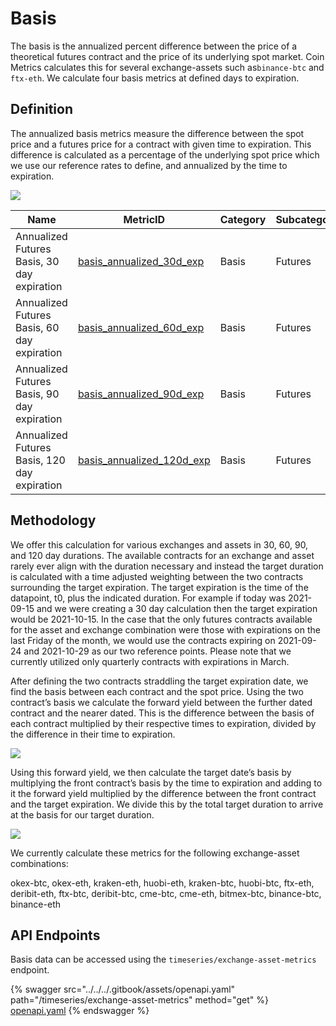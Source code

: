 # Basis

The basis is the annualized percent difference between the price of a theoretical futures contract and the price of its underlying spot market. Coin Metrics calculates this for several exchange-assets such as`binance-btc` and `ftx-eth`. We calculate four basis metrics at defined days to expiration.&#x20;

<!-- {% content-ref url="annualized-futures-basis-30-day-expiration.md" %}
[annualized-futures-basis-30-day-expiration.md](annualized-futures-basis-30-day-expiration.md)
{% endcontent-ref %}

{% content-ref url="annualized-futures-basis-60-day-expiration.md" %}
[annualized-futures-basis-60-day-expiration.md](annualized-futures-basis-60-day-expiration.md)
{% endcontent-ref %}

{% content-ref url="annualized-futures-basis-90-day-expiration.md" %}
[annualized-futures-basis-90-day-expiration.md](annualized-futures-basis-90-day-expiration.md)
{% endcontent-ref %}

{% content-ref url="annualized-futures-basis-120-day-expiration.md" %}
[annualized-futures-basis-120-day-expiration.md](annualized-futures-basis-120-day-expiration.md)
{% endcontent-ref %} -->



## Definition

The annualized basis metrics measure the difference between the spot price and a futures price for a contract with given time to expiration. This difference is calculated as a percentage of the underlying spot price which we use our reference rates to define, and annualized by the time to expiration.

&#x20;                                                 ![](https://lh6.googleusercontent.com/2Fesg0p\_Vl2StetkInrhLY3Wh5DWV9PuYXvsqa0qW78Y2kPsYaig5iY2qNY3Y4KsbGREGkqYelqOX91uhbGSzBcZYT0Ou1D1KCr7mjNgxcXxtl3z\_V1w3yzYeFk5wZXR1sAuLnAc)

| Name                        | MetricID                       | Category | Subcategory | Type | Unit | Interval |
| --------------------------- | ------------------------------ | -------- | ----------- | ---- | ---- | -------- |
| Annualized Futures Basis, 30 day expiration         | [basis_annualized_30d_exp](https://coverage.coinmetrics.io/exchange-asset-metrics/basis_annualized_30d_exp) | Basis   | Futures        | Difference  | USD  | 1d, 1h       |
| Annualized Futures Basis, 60 day expiration | [basis_annualized_60d_exp](https://coverage.coinmetrics.io/exchange-asset-metrics/basis_annualized_60d_exp) | Basis   | Futures        | Difference  | USD  | 1d, 1h       |
| Annualized Futures Basis, 90 day expiration         | [basis_annualized_90d_exp](https://coverage.coinmetrics.io/exchange-asset-metrics/basis_annualized_90d_exp) | Basis   | Futures        | Difference  | USD  | 1d, 1h       |
| Annualized Futures Basis, 120 day expiration | [basis_annualized_120d_exp](https://coverage.coinmetrics.io/exchange-asset-metrics/basis_annualized_30d_exp) | Basis   | Futures        | Difference  | USD  | 1d, 1h       |


## Methodology

We offer this calculation for various exchanges and assets in 30, 60, 90, and 120 day durations. The available contracts for an exchange and asset rarely ever align with the duration necessary and instead the target duration is calculated with a time adjusted weighting between the two contracts surrounding the target expiration. The target expiration is the time of the datapoint, t0, plus the indicated duration. For example if today was 2021-09-15 and we were creating a 30 day calculation then the target expiration would be 2021-10-15. In the case that the only futures contracts available for the asset and exchange combination were those with expirations on the last Friday of the month, we would use the contracts expiring on 2021-09-24 and 2021-10-29 as our two reference points. Please note that we currently utilized only quarterly contracts with expirations in March.

After defining the two contracts straddling the target expiration date, we find the basis between each contract and the spot price. Using the two contract’s basis we calculate the forward yield between the further dated contract and the nearer dated. This is the difference between the basis of each contract multiplied by their respective times to expiration, divided by the difference in their time to expiration.

&#x20;                                                ![](https://lh5.googleusercontent.com/kkw\_dRSfoCw541IpaMgFjJwfVyILaqyZigwDK9urECRRXs6HgFpKKz0v14UM\_n7ZKqxoCPzkNqgHjFsLTm2f0PT4Lxb22nzYxVsSQCmjVAsnzQOWWMOUy1wNr85ZeTVgbyHwGVib)

Using this forward yield, we then calculate the target date’s basis by multiplying the front contract’s basis by the time to expiration and adding to it the forward yield multiplied by the difference between the front contract and the target expiration. We divide this by the total target duration to arrive at the basis for our target duration.

&#x20;                                                  ![](https://lh6.googleusercontent.com/YdRwj2culg3fD\_7\_O\_ucnVQZS08Fg7oOS7E5P9PZth-dblVdIOCy2t2cCb65uLidmDysepqpPCfqxdomkhg\_fW8ZZDp99iF0Au3h4KSIbPh2A8bIrFEFuLoY03Rut5iloV\_gPrVE)

We currently calculate these metrics for the following exchange-asset combinations:

okex-btc, okex-eth, kraken-eth, huobi-eth, kraken-btc, huobi-btc, ftx-eth, deribit-eth, ftx-btc, deribit-btc, cme-btc, cme-eth, bitmex-btc, binance-btc, binance-eth

## API Endpoints

Basis data can be accessed using the `timeseries/exchange-asset-metrics` endpoint.

{% swagger src="../../../.gitbook/assets/openapi.yaml" path="/timeseries/exchange-asset-metrics" method="get" %}
[openapi.yaml](../../../.gitbook/assets/openapi.yaml)
{% endswagger %}



